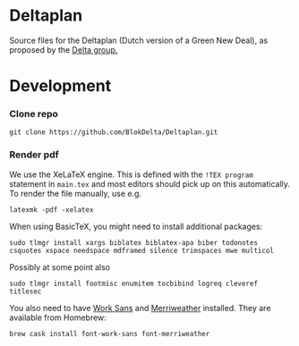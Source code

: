 # Deltaplan

Source files for the Deltaplan (Dutch version of a Green New Deal), as proposed by the [Delta group.](https://blokdelta.nl/)

# Development

### Clone repo

	git clone https://github.com/BlokDelta/Deltaplan.git

### Render pdf

We use the XeLaTeX engine. This is defined with the `!TEX program` statement in `main.tex` and most editors should pick up on this automatically. To render the file manually, use e.g.

	latexmk -pdf -xelatex

When using BasicTeX, you might need to install additional packages:

	sudo tlmgr install xargs biblatex biblatex-apa biber todonotes csquotes xspace needspace mdframed silence trimspaces mwe multicol

Possibly at some point also

	sudo tlmgr install footmisc enumitem tocbibind logreq cleveref titlesec


You also need to have [Work Sans](https://weiweihuanghuang.github.io/Work-Sans/) and [Merriweather](https://github.com/SorkinType/Merriweather) installed. They are available from Homebrew:

	brew cask install font-work-sans font-merriweather
